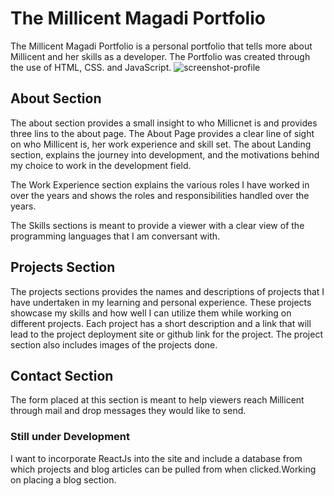 # The Millicent Magadi Portfolio

The Millicent Magadi Portfolio is a personal portfolio that tells more about Millicent and her skills as a developer. The Portfolio was created through the use of HTML, CSS. and JavaScript. 
![screenshot-profile](https://github.com/user-attachments/assets/2f9775ad-f5b0-46be-b24c-e277718af0ae)

## About Section
The about section provides a small insight to who Millicnet is and provides three lins to the about page. The About Page provides a clear line of sight on who Millicent is, her work experience and skill set. The about Landing section, explains the journey into development, and the motivations behind my choice to work in the development field. 

The Work Experience section explains the various roles I have worked in over the years and shows the roles and responsibilities handled over the years. 

The Skills sections is meant to provide a viewer with a clear view of the programming languages that I am conversant with.

## Projects Section
The projects sections provides the names and descriptions of projects that I have undertaken in my learning and personal experience. These projects showcase my skills and how well I can utilize them while working on different projects. Each project has a short description and a link that will lead to the project deployment site or github link for the project. The project section also includes images of the projects done. 

## Contact Section
The form placed at this section is meant to help viewers reach Millicent through mail and drop messages they would like to send. 

### Still under Development
I want to incorporate ReactJs into the site and include a database from which projects and blog articles can be pulled from when clicked.Working on placing a blog section.
